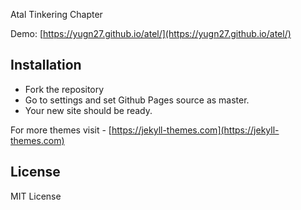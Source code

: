 Atal Tinkering Chapter 

Demo: [https://yugn27.github.io/atel/](https://yugn27.github.io/atel/)


## Installation
* Fork the repository
* Go to settings and set Github Pages source as master.
* Your new site should be ready.


For more themes visit - [https://jekyll-themes.com](https://jekyll-themes.com)

## License
MIT License
